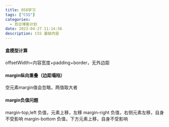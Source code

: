 ```yaml
---
title: 058学习
tags: ["CSS"]
categories:
  - 百日博客计划
date: 2023-04-27 11:14:56
description: CSS 基础内容
---
```


#### 盒模型计算

offsetWidth=内容宽度+padding+border，无外边距

#### margin纵向重叠（边距塌陷）

空元素margin值会忽略，两值取大者

#### margin负值问题

margin-top,left 负值，元素上移，左移
margin-right 负值，右侧元素左移，自身不受影响
margin-bottom 负值，下方元素上移，自身不受影响